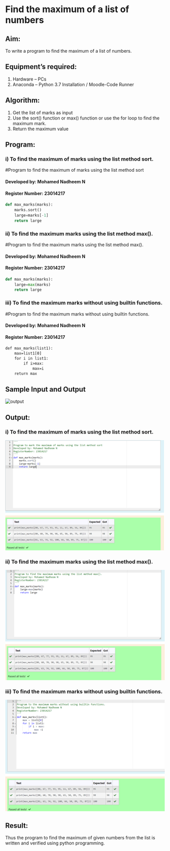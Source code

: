 
# Find the maximum of a list of numbers
## Aim:
To write a program to find the maximum of a list of numbers.
## Equipment’s required:
1.	Hardware – PCs
2.	Anaconda – Python 3.7 Installation / Moodle-Code Runner
## Algorithm:
1.	Get the list of marks as input
2.	Use the sort() function or max() function or use the for loop to find the maximum mark.
3.	Return the maximum value
## Program:

### i) To find the maximum of marks using the list method sort.

#Program to find the maximum of marks using the list method sort
#### Developed by: Mohamed Nadheem N
#### Register Number: 23014217
```python
def max_marks(marks):
    marks.sort()
    large=marks[-1]
    return large
```

### ii) To find the maximum marks using the list method max().

#Program to find the maximum marks using the list method max().
#### Developed by: Mohamed Nadheem N
#### Register Number: 23014217
```python
def max_marks(marks):
    large=max(marks)
    return large
```

### iii) To find the maximum marks without using builtin functions.
 
#Program to find the maximum marks without using builtin functions.
#### Developed by: Mohamed Nadheem N
#### Register Number: 23014217
```
def max_marks(list1):
    max=list1[0]
    for i in list1:
        if i>max:
            max=i
    return max
```


## Sample Input and Output
![output](./img/max_marks1.jpg) 

## Output:
### i) To find the maximum of marks using the list method sort.
![output](/picture%201.png)
### ii) To find the maximum marks using the list method max().
![output](/picture%202.png)
### iii) To find the maximum marks without using builtin functions.
![output](/picture%203.png)

## Result:
Thus the program to find the maximum of given numbers from the list is written and verified using python programming.